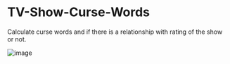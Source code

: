 # TV-Show-Curse-Words
Calculate curse words and if there is a relationship with rating of the show or not.

![image](Mirzapur.png)
